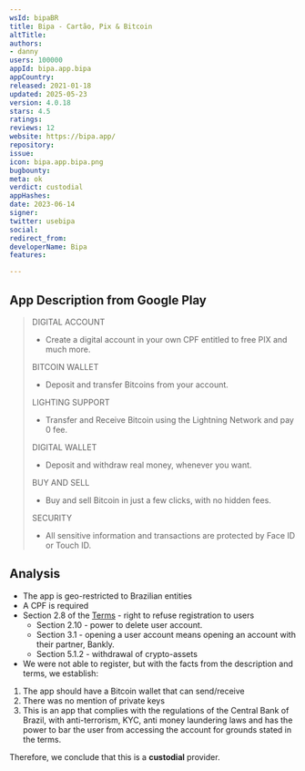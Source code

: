 ```yaml
---
wsId: bipaBR
title: Bipa - Cartão, Pix & Bitcoin
altTitle: 
authors:
- danny
users: 100000
appId: bipa.app.bipa
appCountry: 
released: 2021-01-18
updated: 2025-05-23
version: 4.0.18
stars: 4.5
ratings: 
reviews: 12
website: https://bipa.app/
repository: 
issue: 
icon: bipa.app.bipa.png
bugbounty: 
meta: ok
verdict: custodial
appHashes: 
date: 2023-06-14
signer: 
twitter: usebipa
social: 
redirect_from: 
developerName: Bipa
features: 

---
```


## App Description from Google Play

> DIGITAL ACCOUNT
> - Create a digital account in your own CPF entitled to free PIX and much more.
>
> BITCOIN WALLET
> - Deposit and transfer Bitcoins from your account.
>
> LIGHTING SUPPORT
> - Transfer and Receive Bitcoin using the Lightning Network and pay 0 fee.
>
> DIGITAL WALLET
> - Deposit and withdraw real money, whenever you want.
>
> BUY AND SELL
> - Buy and sell Bitcoin in just a few clicks, with no hidden fees.
> 
> SECURITY
> - All sensitive information and transactions are protected by Face ID or Touch ID. 

## Analysis 

- The app is geo-restricted to Brazilian entities
- A CPF is required 
- Section 2.8 of the [Terms](https://bipa.app/termos-de-uso.pdf) - right to refuse registration to users 
   - Section 2.10 - power to delete user account. 
   - Section 3.1 - opening a user account means opening an account with their partner, Bankly. 
   - Section 5.1.2 - withdrawal of crypto-assets
- We were not able to register, but with the facts from the description and terms, we establish: 
1. The app should have a Bitcoin wallet that can send/receive 
2. There was no mention of private keys
3. This is an app that complies with the regulations of the Central Bank of Brazil, with anti-terrorism, KYC, anti money laundering laws and has the power to bar the user from accessing the account for grounds stated in the terms. 

Therefore, we conclude that this is a **custodial** provider. 

